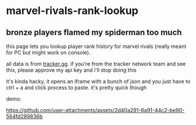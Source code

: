 # marvel-rivals-rank-lookup
## bronze players flamed my spiderman too much

this page lets you lookup player rank history for marvel rivals (really meant for PC but might work on console).

all data is from [tracker.gg](https://tracker.gg/). if you're from the tracker network team and see this, please approve my api key and i'll stop doing this

it's kinda hacky, it opens an iframe with a bunch of json and you just have to ctrl + a and click process to paste. it's pretty quick though


demo:

https://github.com/user-attachments/assets/2d40a291-6a91-44c2-be90-564fd289836b


